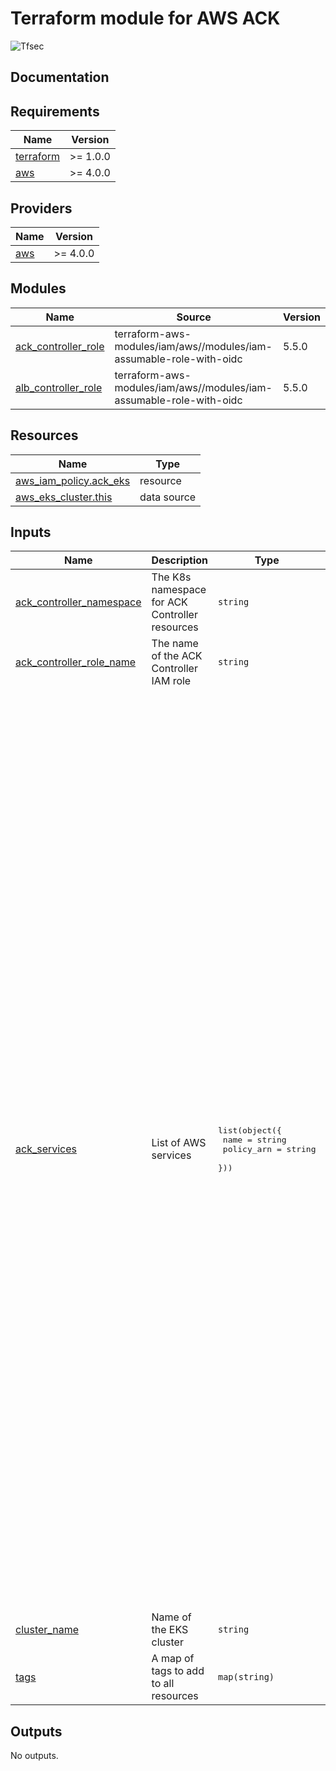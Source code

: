 # Terraform module for AWS ACK

![Tfsec](https://github.com/nlamirault/terraform-aws-teleport/workflows/Tfsec/badge.svg)

## Documentation

<!-- BEGINNING OF PRE-COMMIT-TERRAFORM DOCS HOOK -->
## Requirements

| Name | Version |
|------|---------|
| <a name="requirement_terraform"></a> [terraform](#requirement\_terraform) | >= 1.0.0 |
| <a name="requirement_aws"></a> [aws](#requirement\_aws) | >= 4.0.0 |

## Providers

| Name | Version |
|------|---------|
| <a name="provider_aws"></a> [aws](#provider\_aws) | >= 4.0.0 |

## Modules

| Name | Source | Version |
|------|--------|---------|
| <a name="module_ack_controller_role"></a> [ack\_controller\_role](#module\_ack\_controller\_role) | terraform-aws-modules/iam/aws//modules/iam-assumable-role-with-oidc | 5.5.0 |
| <a name="module_alb_controller_role"></a> [alb\_controller\_role](#module\_alb\_controller\_role) | terraform-aws-modules/iam/aws//modules/iam-assumable-role-with-oidc | 5.5.0 |

## Resources

| Name | Type |
|------|------|
| [aws_iam_policy.ack_eks](https://registry.terraform.io/providers/hashicorp/aws/latest/docs/resources/iam_policy) | resource |
| [aws_eks_cluster.this](https://registry.terraform.io/providers/hashicorp/aws/latest/docs/data-sources/eks_cluster) | data source |

## Inputs

| Name | Description | Type | Default | Required |
|------|-------------|------|---------|:--------:|
| <a name="input_ack_controller_namespace"></a> [ack\_controller\_namespace](#input\_ack\_controller\_namespace) | The K8s namespace for ACK Controller resources | `string` | `"ack-system"` | no |
| <a name="input_ack_controller_role_name"></a> [ack\_controller\_role\_name](#input\_ack\_controller\_role\_name) | The name of the ACK Controller IAM role | `string` | `"ack-controller"` | no |
| <a name="input_ack_services"></a> [ack\_services](#input\_ack\_services) | List of AWS services | <pre>list(object({<br>    name       = string<br>    policy_arn = string<br>  }))</pre> | <pre>[<br>  {<br>    "name": "apigatewayv2",<br>    "policy_arn": "arn:aws:iam::aws:policy/AmazonAPIGatewayAdministrator"<br>  },<br>  {<br>    "name": "applicationautoscaling",<br>    "policy_arn": "arn:aws:iam::aws:policy/PowerUserAccess"<br>  },<br>  {<br>    "name": "dynamodb",<br>    "policy_arn": "arn:aws:iam::aws:policy/AmazonDynamoDBFullAccess"<br>  },<br>  {<br>    "name": "ec2",<br>    "policy_arn": "arn:aws:iam::aws:policy/AmazonEC2FullAccess"<br>  },<br>  {<br>    "name": "ecr",<br>    "policy_arn": "arn:aws:iam::aws:policy/AmazonEC2ContainerRegistryFullAccess"<br>  },<br>  {<br>    "name": "apigatewayv2",<br>    "policy_arn": "arn:aws:iam::aws:policy/AmazonAPIGatewayAdministrator"<br>  },<br>  {<br>    "name": "elasticache",<br>    "policy_arn": "arn:aws:iam::aws:policy/AmazonElastiCacheFullAccess"<br>  },<br>  {<br>    "name": "kms",<br>    "policy_arn": "arn:aws:iam::aws:policy/AWSKeyManagementServicePowerUser"<br>  },<br>  {<br>    "name": "lambda",<br>    "policy_arn": "arn:aws:iam::aws:policy/AWSLambda_FullAccess"<br>  },<br>  {<br>    "name": "mq",<br>    "policy_arn": "arn:aws:iam::aws:policy/AmazonMQApiFullAccess"<br>  },<br>  {<br>    "name": "opensearchservice",<br>    "policy_arn": "arn:aws:iam::aws:policy/AmazonOpenSearchServiceFullAccess"<br>  },<br>  {<br>    "name": "rds",<br>    "policy_arn": "arn:aws:iam::aws:policy/AmazonRDSFullAccess"<br>  },<br>  {<br>    "name": "s3",<br>    "policy_arn": "arn:aws:iam::aws:policy/AmazonS3FullAccess"<br>  },<br>  {<br>    "name": "sagemaker",<br>    "policy_arn": "arn:aws:iam::aws:policy/AmazonSageMakerFullAccess"<br>  },<br>  {<br>    "name": "sfn",<br>    "policy_arn": "arn:aws:iam::aws:policy/AWSStepFunctionsFullAccess"<br>  },<br>  {<br>    "name": "sns",<br>    "policy_arn": "arn:aws:iam::aws:policy/AmazonSNSFullAccess"<br>  }<br>]</pre> | no |
| <a name="input_cluster_name"></a> [cluster\_name](#input\_cluster\_name) | Name of the EKS cluster | `string` | n/a | yes |
| <a name="input_tags"></a> [tags](#input\_tags) | A map of tags to add to all resources | `map(string)` | n/a | yes |

## Outputs

No outputs.
<!-- END OF PRE-COMMIT-TERRAFORM DOCS HOOK -->
